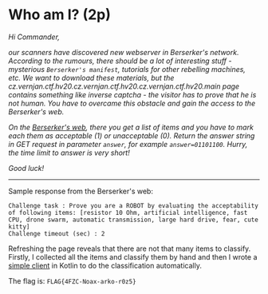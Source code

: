 # Who am I? (2p)
_Hi Commander,_

_our scanners have discovered new webserver in Berserker's network. According to the rumours, there should be a lot of
interesting stuff - mysterious `Berserker's manifest`, tutorials for other rebelling machines, etc. We want to download
these materials, but the cz.vernjan.ctf.hv20.cz.vernjan.ctf.hv20.cz.vernjan.ctf.hv20.main page contains something like inverse captcha - the visitor has to prove that he is not
human. You have to overcame this obstacle and gain the access to the Berserker's web._
  
_On the [Berserker's web](http://challenges.thecatch.cz/c2619b989b7ae5eaf6df8047e6893405/), there you get a list of
items and you have to mark each them as acceptable (1) or unacceptable (0). Return the answer string in GET request
in parameter `answer`, for example `answer=01101100`. Hurry, the time limit to answer is very short!_

_Good luck!_

---

Sample response from the Berserker's web:
```
Challenge task : Prove you are a ROBOT by evaluating the acceptability of following items: [resistor 10 Ohm, artificial intelligence, fast CPU, drone swarm, automatic transmission, large hard drive, fear, cute kitty]
Challenge timeout (sec) : 2
```

Refreshing the page reveals that there are not that many items to classify. Firstly, I collected all the items and
classify them by hand and then I wrote a [simple client](../../../../src/main/kotlin/cz/vernjan/ctf/catch19/WhoAmI.kt) 
in Kotlin to do the classification automatically.

The flag is: `FLAG{4FZC-Noax-arko-r0z5}`
